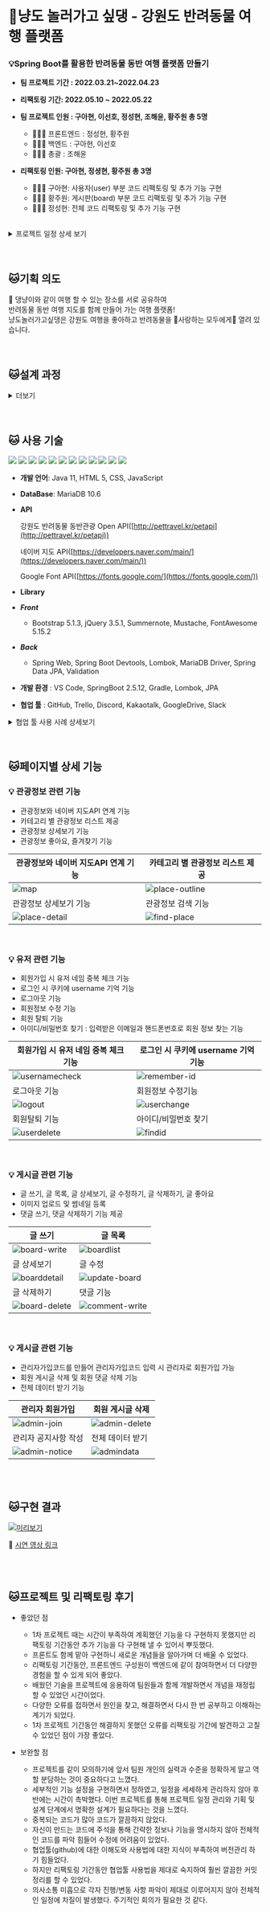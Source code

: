 # 🐶냥도 놀러가고 싶댕 - 강원도 반려동물 여행 플랫폼 

###  **💡Spring Boot를 활용한 반려동물 동반 여행 플랫폼 만들기**

- **팀 프로젝트 기간 : 2022.03.21~2022.04.23**
- **리팩토링 기간: 2022.05.10 ~ 2022.05.22**
- **팀 프로젝트 인원 : 구아현, 이선호, 정성현, 조해윤, 황주원 총 5명**
    
    - 🧑🏻‍💻 프론트엔드 : 정성현, 황주원
    - 🧑🏻‍💻 백엔드 : 구아현, 이선호
    - 👩🏻‍💻 총괄 : 조해윤
    
- **리팩토링 인원: 구아현, 정셩현, 황주원 총 3명**
    - 🧑🏻‍💻 구아현: 사용자(user) 부분 코드 리팩토링 및 추가 기능 구현
    - 🧑🏻‍💻 황주원: 게시판(board) 부분 코드 리팩토링 및 추가 기능 구현
    - 👩🏻‍💻 정성현: 전체 코드 리팩토링 및 추가 기능 구현

<br/>

<details>
<summary>프로젝트 일정 상세 보기</summary>
<div markdown="1">

![프로젝트_일정](https://user-images.githubusercontent.com/97711663/170500135-528d2bc0-446e-4701-bb38-3cceae650e39.jpg)

</div>
</details>
    
<br/>
<br />

## 🐱기획 의도

📌 댕냥이와 같이 여행 할 수 있는 장소를 서로 공유하여 <br/> 
반려동물 동반 여행 지도를 함께 만들어 가는 여행 플랫폼! <br /> 
냥도놀러가고싶댕은 강원도 여행을 좋아하고 반려동물을 💖사랑하는 모두에게💖 열려 있습니다. <br />
<br/>
<br/>


## 🐱설계 과정 
<details>
<summary>더보기</summary>
<div markdown="1">
  
### ERD
![ERD_v2](https://user-images.githubusercontent.com/97711663/170499707-eb1fe59c-3118-4621-a4c7-9fac8031f1ea.png)
<br/>

###  기능 구성도

![기능구성도_220423_수정본](https://user-images.githubusercontent.com/97711663/170500123-5e8a1cd2-79fe-4e4d-9ad7-ec9764a26a0c.jpg)
<br/>

### 화면설계

| 메인화면 | 검색화면 |
|------|------|
|![냥도놀러가고싶댕_화면구성](https://user-images.githubusercontent.com/97711663/170501585-81efa2c6-463b-4dba-a4ba-81bb312bd842.png)|![냥도놀러가고싶댕_화면구성_검색](https://user-images.githubusercontent.com/97711663/170501590-fd8eba79-8dbb-4c72-a4c0-729b4d4c1568.png)|
| 관광정보 상세보기 | 회원정보 상세보기 |
|![냥도놀러가고싶댕_상세보기](https://user-images.githubusercontent.com/97711663/170501564-e9a66d57-6abd-4bf5-a74c-9fb194cdaa89.png)|![냥도놀러가고싶댕_화면구성_내정보보기](https://user-images.githubusercontent.com/97711663/170501597-8af91773-2e47-4229-9be1-2c69cdcf0080.png)|
| 회원가입 페이지 | 서비스 소개 페이지 |
|![냥도놀러가고싶댕_화면구성_회원가입](https://user-images.githubusercontent.com/97711663/170501600-350101ae-1294-42de-8c44-6f4c153bcb65.png)|![냥도놀러가고싶댕_화면구성_서비스소개](https://user-images.githubusercontent.com/97711663/170501598-d17eb9f9-8eaa-4015-b19f-e3d6d0f2c1f1.png)|

<br>
</div>
</details>
<br/>
<br/>

 ## 🐱 사용 기술

<img src="https://img.shields.io/badge/-Java-007396"/>  <img src="https://img.shields.io/badge/-Spring-6DB33F"/>  <img src="https://img.shields.io/badge/-Apach%20Tomcat-F8DC75"/> <img src="https://img.shields.io/badge/-MariaDB-071D49"/> 
<img src="https://img.shields.io/badge/-HTML5-E34F26"/> <img src="https://img.shields.io/badge/-CSS-1572B6"/> <img src="https://img.shields.io/badge/-JavaScript-F7DF1E"/> <img src="https://img.shields.io/badge/-JQuery-0769AD"/> 
<img src="https://img.shields.io/badge/-Github-181717"/> <img src="https://img.shields.io/badge/-Git-F05032"/> <img src="https://img.shields.io/badge/-FontAwesome-528DD7"/> <img src="https://img.shields.io/badge/-BootStrap-7952B3"/> 

- **개발 언어**: Java 11, HTML 5, CSS, JavaScript
- **DataBase**: MariaDB 10.6
- **API**
    
    강원도 반려동물 동반관광 Open API([http://pettravel.kr/petapi](http://pettravel.kr/petapi)) 
    
    네이버 지도 API([https://developers.naver.com/main/](https://developers.naver.com/main/))
    
    Google Font API([https://fonts.google.com/](https://fonts.google.com/))
    
- **Library**
- ***Front***
    - Bootstrap 5.1.3, jQuery 3.5.1, Summernote, Mustache, FontAwesome 5.15.2
- ***Back***
    - Spring Web, Spring Boot Devtools, Lombok, MariaDB Driver, Spring Data JPA, Validation
- **개발 환경** : VS Code, SpringBoot 2.5.12, Gradle, Lombok, JPA
- **협업 툴** : GitHub, Trello, Discord, Kakaotalk, GoogleDrive, Slack

<details>
<summary>협업 툴 사용 사례 상세보기</summary>
<div markdown="1">

### Trello
<img width="1046" alt="Screenshot_86" src="https://user-images.githubusercontent.com/97711663/170505791-7e1c9372-eba3-46c7-b5d8-c25ba7100f07.png">

### Slack
<img width="907" alt="Screenshot_87" src="https://user-images.githubusercontent.com/97711663/170505803-a8ef520e-81b4-4c3c-b7df-bc6a575a02ad.png">
<img width="909" alt="Screenshot_88" src="https://user-images.githubusercontent.com/97711663/170505806-624732f1-34ac-435e-b1eb-b2120bd7219c.png">

### Discord
<img width="699" alt="Screenshot_89" src="https://user-images.githubusercontent.com/97711663/170506580-215f0512-7877-4ff3-820b-ea34654ed67b.png">
<br/>


</div>
</details>

<br/>
<br/>
  
## 🐱****페이지별 상세 기능****

### 💡 ****관광정보 관련 기능****
- 관광정보와 네이버 지도API 연계 기능 
- 카테고리 별 관광정보 리스트 제공 
- 관광정보 상세보기 기능 
- 관광정보 좋아요, 즐겨찾기 기능 

| 관광정보와 네이버 지도API 연계 기능 | 카테고리 별 관광정보 리스트 제공 |
|------|------|
|![map](https://user-images.githubusercontent.com/97711663/170491895-d6c51722-c769-4823-8f05-44a2160586d5.gif)|![place-outline](https://user-images.githubusercontent.com/97711663/170491949-5591f95b-6f79-404c-ae05-b2614ddd7baa.gif)|
| 관광정보 상세보기 기능 | 관광정보 검색 기능  |
|![place-detail](https://user-images.githubusercontent.com/97711663/170492295-db803e9d-bd7b-4c15-9db7-d7fbf3c3de34.gif)|![find-place](https://user-images.githubusercontent.com/97711663/170491824-4753708c-10b9-40f3-a2a6-8b6e310bfd05.gif)|

<br/>

### 💡 ****유저 관련 기능****
- 회원가입 시 유저 네임 중복 체크 기능
- 로그인 시 쿠키에 username 기억 기능
- 로그아웃 기능
- 회원정보 수정 기능
- 회원 탈퇴 기능
- 아이디/비밀번호 찾기 : 입력받은 이메일과 핸드폰번호로 회원 정보 찾는 기능

| 회원가입 시 유저 네임 중복 체크 기능 | 로그인 시 쿠키에 username 기억 기능 |
|------|------|
|![usernamecheck](https://user-images.githubusercontent.com/97711663/170496361-4c44e47b-8094-40cb-a02e-46dca57022bc.gif)|![remember-id](https://user-images.githubusercontent.com/97711663/170492868-859f56bd-80af-4f1c-927c-52e2aec5f5ab.gif)|
| 로그아웃 기능 | 회원정보 수정기능 |
|![logout](https://user-images.githubusercontent.com/97711663/170496374-3dd16d88-8e06-4631-ba26-1c7e1e9a57b7.gif)|![userchange](https://user-images.githubusercontent.com/97711663/170496397-d4c85654-bfda-47ed-99c0-b81423a3bb0e.gif)|
| 회원탈퇴 기능 | 아이디/비밀번호 찾기 |
|![userdelete](https://user-images.githubusercontent.com/97711663/170496420-759d8963-d371-4658-8b52-dfaf59efc76b.gif)|![findid](https://user-images.githubusercontent.com/97711663/170496444-122d40ec-a8a1-4d40-9048-0ffaddb9a965.gif)|
<br/>

### 💡 ****게시글 관련 기능****
- 글 쓰기, 글 목록, 글 상세보기, 글 수정하기, 글 삭제하기, 글 좋아요
- 이미지 업로드 및 썸네일 등록
- 댓글 쓰기, 댓글 삭제하기 기능 제공

| 글 쓰기 | 글 목록 |
|------|------|
|![board-write](https://user-images.githubusercontent.com/97711663/170490633-6f6afccf-fc34-4706-938e-40bb53775b96.gif)|![boardlist](https://user-images.githubusercontent.com/97711663/170496473-0e18e514-30c5-4562-abf3-e37c7dd4d8d2.gif)|
| 글 상세보기 | 글 수정 |
|![boarddetail](https://user-images.githubusercontent.com/97711663/170496486-a31aa49e-9ef3-4078-8fbb-977ff729600e.gif)|![update-board](https://user-images.githubusercontent.com/97711663/170492401-832bdc7b-2ccc-45b9-aac9-c4e76f24bee9.gif)|
| 글 삭제하기 | 댓글 기능 |
|![board-delete](https://user-images.githubusercontent.com/97711663/170496515-aaee6209-99b2-4a4a-a7f5-26db7f609052.gif)|![comment-write](https://user-images.githubusercontent.com/97711663/170490623-6bced2ec-9e4f-498a-a0be-52933ac47de2.gif)|

<br/>

### 💡 ****게시글 관련 기능****
- 관리자가입코드를 만들어 관리자가입코드 입력 시 관리자로 회원가입 가능
- 회원 게시글 삭제 및 회원 댓글 삭제 기능
- 전체 데이터 받기 기능

| 관리자 회원가입 | 회원 게시글 삭제 |
|------|------|
|![admin-join](https://user-images.githubusercontent.com/97711663/170496542-fc722e55-94ae-4b34-9f5e-25ed6b15172c.gif)|![admin-delete](https://user-images.githubusercontent.com/97711663/170496568-eebbde59-e105-4807-b10c-cd166bc26781.gif)|
| 관리자 공지사항 작성 | 전체 데이터 받기 |
|![admin-notice](https://user-images.githubusercontent.com/97711663/170490134-bdd75d47-7430-4ce9-952c-10197b400aef.gif)|![admindata](https://user-images.githubusercontent.com/97711663/170498805-b0b20f44-043c-40b4-b7c9-f41c9e8beba4.gif)|
<br/>
<br/>


## 🐱구현 결과

[![미리보기](<img width="814" alt="Screenshot_90" src="https://user-images.githubusercontent.com/97711663/170508765-59abc2d9-21f5-4f3a-ae52-43e8223c52b3.png">)](https://www.youtube.com/watch?v=EEdzvkBXGnE)


🔗 [시연 영상 링크](https://youtu.be/EEdzvkBXGnE)

<br/>
<br/>

## 🐱****프로젝트 및 리팩토링 후기****

- 좋았던 점
    - 1차 프로젝트 때는 시간이 부족하여 계획했던 기능을 다 구현하지 못했지만 리팩토링 기간동안 추가 기능을 다 구현해 낼 수 있어서 뿌듯했다.
    - 프론트도 함께 맡아 구현하니 새로운 개념들을 알아가며 더 배울 수 있었다. 
    - 리팩토링 기간동안, 프론트엔드 구성원이 백엔드에 같이 참여하면서 더 다양한 경험을 할 수 있게 되어 좋았다.
    - 배웠던 기술을 프로젝트에 응용하여 팀원들과 함께 개발하면서 개념을 재정립할 수 있었던 시간이었다.
    - 다양한 오류를 접하면서 원인을 찾고, 해결하면서 다시 한 번 공부하고 이해하는 계기가 되었다.
    - 1차 프로젝트 기간동안 해결하지 못했던 오류를 리팩토링 기간에 발견하고 고칠 수 있었던 점이 가장 좋았다. 

- 보완할 점
    - 프로젝트를 같이 모의하기에 앞서 팀원 개인의 실력과 수준을 정확하게 알고 역할 분담하는 것이 중요하다고 느꼈다.
    - 세부적인 기능 설정을 구현하면서 정하였고, 일정을 세세하게 관리하지 않아 후반에는 시간이 촉박했다. 이번 프로젝트를 통해 프로젝트 일정 관리와 기획 및 설계 단계에서 명확한 설계가 필요하다는 것을 느꼈다.
    - 중복되는 코드가 많아 코드가 깔끔하지 않았다.
    - 자신이 만드는 코드에 주석을 통해 간략한 정보나 기능을 명시하지 않아  전체적인 코드를 파악 힘들어 수정에 어려움이 있었다.
    - 협업툴(github)에 대한 이해도와 사용법에 대한 지식이 부족하여 버전관리 하기 힘들었다.
    - 하지만 리팩토링 기간동안 협업툴 사용법을 제대로 숙지하여 훨씬 깔끔한 커밋 정리를 할 수 있었다. 
    - 의사소통 미흡으로 각자 진행/변동 사항 파악이 제대로 이루어지지 않아 전체적인 일정에 차질이 발생했다. 주기적인 회의가 필요한 것 같다.
  